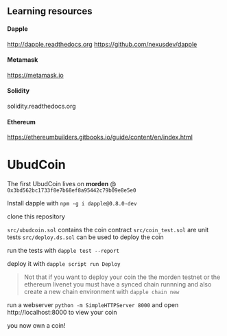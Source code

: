 ## Learning resources

#### Dapple
http://dapple.readthedocs.org
https://github.com/nexusdev/dapple

#### Metamask
https://metamask.io

#### Solidity
solidity.readthedocs.org

#### Ethereum
https://ethereumbuilders.gitbooks.io/guide/content/en/index.html

# UbudCoin
The first UbudCoin lives on **morden** @ `0x3bd562bc1733f8e7b68ef8a95442c79b09e8e5e0`

Install dapple with `npm -g i dapple@0.8.0-dev`

clone this repository

`src/ubudcoin.sol` contains the coin contract
`src/coin_test.sol` are unit tests
`src/deploy.ds.sol` can be used to deploy the coin

run the tests with `dapple test --report`

deploy it with `dapple script run Deploy`
> Not that if you want to deploy your coin the the morden testnet or the ethereum livenet you must have a synced chain runnning and also create a new chain environment with `dapple chain new`

run a webserver `python -m SimpleHTTPServer 8000` and open http://localhost:8000 to view your coin

you now own a coin!
